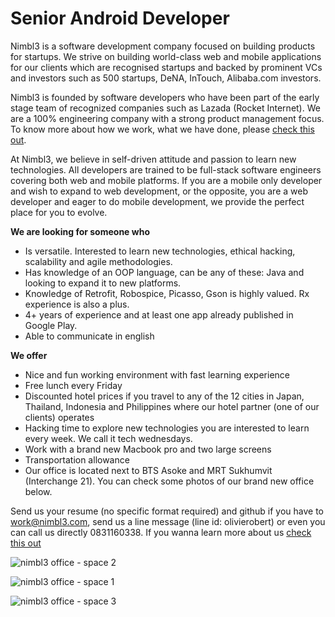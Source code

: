 Senior Android Developer
================
Nimbl3 is a software development company focused on building products for startups. We strive on building world-class web and mobile applications for our clients which are recognised startups and backed by prominent VCs and investors such as 500 startups, DeNA, InTouch, Alibaba.com investors.

Nimbl3 is founded by software developers who have been part of the early stage team of recognized companies such as Lazada (Rocket Internet). We are a 100% engineering company with a strong product management focus. To know more about how we work, what we have done, please [check this out].

At Nimbl3, we believe in self-driven attitude and passion to learn new technologies. All developers are trained to be full-stack software engineers covering both web and mobile platforms. If you are a mobile only developer and wish to expand to web development, or the opposite, you are a web developer and eager to do mobile development, we provide the perfect place for you to evolve.

**We are looking for someone who**
- Is versatile. Interested to learn new technologies, ethical hacking, scalability and agile methodologies.
- Has knowledge of an OOP language, can be any of these: Java and looking to expand it to new platforms.
- Knowledge of Retrofit, Robospice, Picasso, Gson is highly valued. Rx experience is also a plus.
- 4+ years of experience and at least one app already published in Google Play.
- Able to communicate in english

**We offer**
- Nice and fun working environment with fast learning experience
- Free lunch every Friday
- Discounted hotel prices if you travel to any of the 12 cities in Japan, Thailand, Indonesia and Philippines where our hotel partner (one of our clients) operates
- Hacking time to explore new technologies you are interested to learn every week. We call it tech wednesdays.
- Work with a brand new Macbook pro and two large screens
- Transportation allowance
- Our office is located next to BTS Asoke and MRT Sukhumvit (Interchange 21). You can check some photos of our brand new office below.

Send us your resume (no specific format required) and github if you have to [work@nimbl3.com], send us a line message (line id: olivierobert) or even you can call us directly 0831160338. If you wanna learn more about us [check this out]

![nimbl3 office - space 2](https://s3-ap-southeast-1.amazonaws.com/nimbl3-web-resources/images/office/photo-6.jpg)

![nimbl3 office - space 1](https://s3-ap-southeast-1.amazonaws.com/nimbl3-web-resources/images/office/photo-7.jpg)

![nimbl3 office - space 3](https://s3-ap-southeast-1.amazonaws.com/nimbl3-web-resources/images/office/photo-8.jpg)

[work@nimbl3.com]:mailto:work@nimbl3.com
[check this out]:https://github.com/nimbl3/our-team

